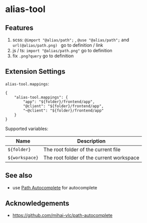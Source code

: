 # alias-tool

## Features

1. scss: `@import "@alias/path";` , `@use "@alias/path";` and `url(@alias/path.png) ` go to definition / link
2. js / ts: `import "@alias/path.png"` go to definition
3. fix `.png?query` go to definition

## Extension Settings

`alias-tool.mappings`:

```
{
    "alias-tool.mappings": {
        "app": "${folder}/frontend/app",
        "@client": "${folder}/frontend/app",
        "~@client": "${folder}/frontend/app"
    }
}
```

Supported variables:

| Name | Description |
|------|-------------|
| `${folder}` | The root folder of the current file |
| `${workspace}` | The root folder of the current workspace |

## See also

- use [Path Autocomplete](https://marketplace.visualstudio.com/items?itemName=ionutvmi.path-autocomplete) for autocomplete

## Acknowledgements

- https://github.com/mihai-vlc/path-autocomplete
